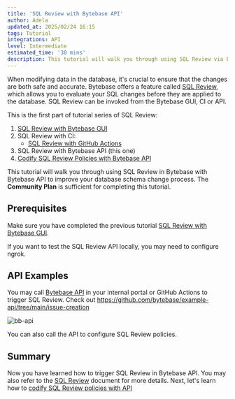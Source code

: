 ```yaml
---
title: 'SQL Review with Bytebase API'
author: Adela
updated_at: 2025/02/24 16:15
tags: Tutorial
integrations: API
level: Intermediate
estimated_time: '30 mins'
description: This tutorial will walk you through using SQL Review via Bytebase API to improve your database schema change process.
---
```


When modifying data in the database, it's crucial to ensure that the changes are both safe and accurate. Bytebase offers a feature called [SQL Review](/docs/sql-review/overview/), which allows you to evaluate your SQL changes before they are applied to the database. SQL Review can be invoked from the Bytebase GUI, CI or API.

This is the first part of tutorial series of SQL Review:

1.  [SQL Review with Bytebase GUI](/docs/tutorials/sql-review-gui/)
1.  SQL Review with CI:
    - [SQL Review with GitHub Actions](/docs/tutorials/sql-review-github-action/)
1.  SQL Review with Bytebase API (this one)
1.  [Codify SQL Review Policies with Bytebase API](/docs/tutorials/api-sql-review-policy/)

This tutorial will walk you through using SQL Review in Bytebase with Bytebase API to improve your database schema change process. The **Community Plan** is sufficient for completing this tutorial.

## Prerequisites

Make sure you have completed the previous tutorial [SQL Review with Bytebase GUI](/docs/tutorials/sql-review-gui/).

If you want to test the SQL Review API locally, you may need to configure ngrok.

<IncludeBlock url="/docs/get-started/install/vcs-with-ngrok"></IncludeBlock>

## API Examples

You may call [Bytebase API](/docs/api/sql-review/) in your internal portal or GitHub Actions to trigger SQL Review. Check out https://github.com/bytebase/example-api/tree/main/issue-creation

![bb-api](/content/docs/tutorials/sql-review-api/bb-api.webp)

You can also call the API to configure SQL Review policies.

<TutorialBlock url="/docs/tutorials/api-sql-review-policy/" title="Codify SQL Review Policies with Bytebase API" />

## Summary

Now you have learned how to trigger SQL Review in Bytebase API. You may also refer to the [SQL Review](/docs/sql-review/overview) document for more details. Next, let's learn how to [codify SQL Review policies with API](/docs/tutorials/api-sql-review-policy/)
